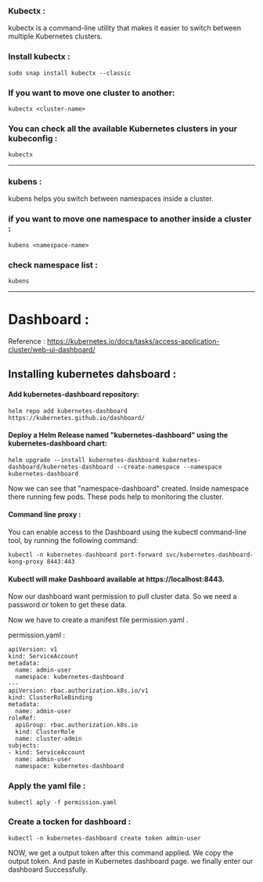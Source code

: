 ### Kubectx :
kubectx is a command-line utility that makes it easier to switch between multiple Kubernetes clusters.

### Install kubectx :
``` sudo snap install kubectx --classic ```
### If you want to move one cluster to another:
``` kubectx <cluster-name> ```
### You can check all the available Kubernetes clusters in your kubeconfig :
``` kubectx ```

--------------------------------------------------------------------
### kubens :
kubens helps you switch between namespaces inside a cluster.

### if you want to move one namespace to another inside a cluster :
``` kubens <namespace-name> ```
### check namespace list :
``` kubens ```

---------------------------------------------------------------------------------------------------------------------------------------------------------------------------------------------------------------------------------------------------------------------------------------------------------------------------------------------------------------------------------------------------------------------------------------------------------------------------------------------------------------------------------------------------------------------------------------------------------------------------------------------------------------------------------------------------------------------------------------------------------------------------------------------

# Dashboard :

Reference : https://kubernetes.io/docs/tasks/access-application-cluster/web-ui-dashboard/

## Installing kubernetes dahsboard :


#### Add kubernetes-dashboard repository: 
``` helm repo add kubernetes-dashboard https://kubernetes.github.io/dashboard/ ```
#### Deploy a Helm Release named "kubernetes-dashboard" using the kubernetes-dashboard chart:
``` helm upgrade --install kubernetes-dashboard kubernetes-dashboard/kubernetes-dashboard --create-namespace --namespace kubernetes-dashboard ```


Now we can see that "namespace-dashboard" created. Inside namespace there running few pods. These pods help to monitoring the cluster.

#### Command line proxy :
You can enable access to the Dashboard using the kubectl command-line tool, by running the following command:

``` kubectl -n kubernetes-dashboard port-forward svc/kubernetes-dashboard-kong-proxy 8443:443 ```

#### Kubectl will make Dashboard available at https://localhost:8443.

Now our dashboard want permission to pull cluster data. So we need a password or token to get these data.

Now we have to create a manifest file permission.yaml .


permission.yaml :

```
apiVersion: v1
kind: ServiceAccount
metadata:
  name: admin-user
  namespace: kubernetes-dashboard
---
apiVersion: rbac.authorization.k8s.io/v1
kind: ClusterRoleBinding
metadata:
  name: admin-user
roleRef:
  apiGroup: rbac.authorization.k8s.io
  kind: ClusterRole
  name: cluster-admin
subjects:
- kind: ServiceAccount
  name: admin-user
  namespace: kubernetes-dashboard
```

### Apply the yaml file :
``` kubectl aply -f permission.yaml ```

### Create a tocken for dashboard :
``` kubectl -n kubernetes-dashboard create token admin-user ```

NOW, we get a output token after this command applied. We copy the output token. And paste in Kubernetes dashboard page.
we finally enter our dashboard Successfully. 
